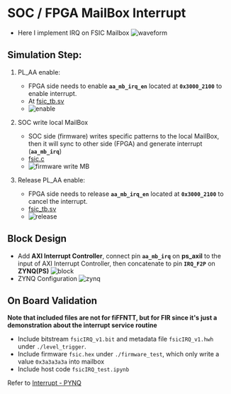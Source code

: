 # SOC / FPGA MailBox Interrupt

- Here I implement IRQ on FSIC Mailbox
  ![waveform](https://github.com/vic9112/PQC_Falcon/assets/137171415/c0aa035a-f3db-47fb-a9df-a87798b35ed1)

## Simulation Step:
1. PL_AA enable:
   - FPGA side needs to enable **`aa_mb_irq_en`** located at **`0x3000_2100`** to enable interrupt.
   - At [fsic_tb.sv](https://github.com/vic9112/PQC_Falcon/blob/main/impl_ASIC/irq_test/vivado/fsic_tb.sv)
   - ![enable](https://github.com/vic9112/PQC_Falcon/assets/137171415/be40dc4f-2cb4-45bc-aaad-0607b2cfd340)

2. SOC write local MailBox
   - SOC side (firmware) writes specific patterns to the local MailBox, then it will sync to other side (FPGA) and generate interrupt (**`aa_mb_irq`**)
   - [fsic.c](https://github.com/vic9112/PQC_Falcon/blob/main/impl_ASIC/irq_test/testbench/fsic/fsic.c)
   - ![firmware write MB](https://github.com/vic9112/PQC_Falcon/assets/137171415/2887d0f6-202a-45aa-ad73-8ecb9f36b1f5)

3. Release PL_AA enable:
   - FPGA side needs to release **`aa_mb_irq_en`** located at **`0x3000_2100`** to cancel the interrupt.
   - [fsic_tb.sv](https://github.com/vic9112/PQC_Falcon/blob/main/impl_ASIC/irq_test/vivado/fsic_tb.sv)
   - ![release](https://github.com/vic9112/PQC_Falcon/assets/137171415/8e5aead7-a724-41a7-b5dd-25c0bed04ae3)

## Block Design

- Add **AXI Interrupt Controller**, connect pin **`aa_mb_irq`** on **ps_axil** to the input of AXI Interrupt Controller, then concatenate to pin **`IRQ_F2P`** on **ZYNQ(PS)**
![block](https://github.com/vic9112/PQC_Falcon/assets/137171415/d9fa1946-94a5-4f01-ad87-729e874b2dab)
- ZYNQ Configuration
![zynq](https://github.com/vic9112/PQC_Falcon/assets/137171415/ef55a847-ba3d-432a-aa46-f377afcd041c)

## On Board Validation
**Note that included files are not for fiFFNTT, but for FIR since it's just a demonstration about the interrupt service routine**
- Include bitstream `fsicIRQ_v1.bit` and metadata file `fsicIRQ_v1.hwh` under `./level_trigger`.
- Include firmware `fsic.hex` under `./firmware_test`, which only write a value `0x3a3a3a3a` into mailbox
- Include host code `fsicIRQ_test.ipynb`

Refer to [Interrupt - PYNQ](https://pynq.readthedocs.io/en/latest/pynq_libraries/interrupt.html)
